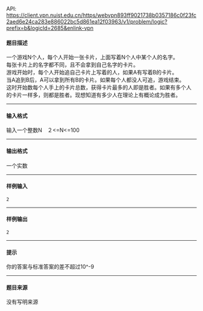API: https://client.vpn.nuist.edu.cn/https/webvpn893ff9021738b0357186c0f23fc2aed6e24ca283e886022bc5d861ea12f03963/v1/problem/logic?prefix=b&logicId=2685&enlink-vpn

#### 题目描述

一个游戏N个人，每个人开始一张卡片，上面写着N个人中某个人的名字。  
每张卡片上的名字都不同，且不会拿到自己名字的卡片。  
游戏开始时，每个人开始追自己卡片上写着的人，如果A有写着B的卡片。  
当A追到B后，A可以拿到所有B的卡片。如果每个人都没人可追，游戏结束。  
这时开始数每个人手上的卡片总数，获得卡片最多的人即是胜者。如果有多个人  
的卡片一样多，则都是胜者。现想知道有多少人在理论上有概论成为胜者。

---

#### 输入格式

输入一个整数N　２<=N<=100

---

#### 输出格式

一个实数

---

#### 样例输入
```
2

```

---

#### 样例输出
```
2
```

---

#### 提示

你的答案与标准答案的差不超过10^-9  

---

#### 题目来源

没有写明来源